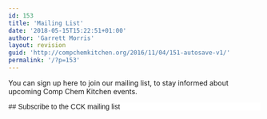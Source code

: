 ```yaml
---
id: 153
title: 'Mailing List'
date: '2018-05-15T15:22:51+01:00'
author: 'Garrett Morris'
layout: revision
guid: 'http://compchemkitchen.org/2016/11/04/151-autosave-v1/'
permalink: '/?p=153'
---
```


You can sign up here to join our mailing list, to stay informed about upcoming Comp Chem Kitchen events.

<style type="text/css">
	#mc_embed_signup{background:#fff; clear:left; font:14px Helvetica,Arial,sans-serif; }<br />	/* Add your own MailChimp form style overrides in your site stylesheet or in this style block.<br />	   We recommend moving this block and the preceding CSS link to the HEAD of your HTML file. */<br /></style><div id="mc_embed_signup"><form action="//compchemkitchen.us14.list-manage.com/subscribe/post?u=47287226f4235e30b286c3469&id=0d102de1f6" class="validate" id="mc-embedded-subscribe-form" method="post" name="mc-embedded-subscribe-form" novalidate="" target="_blank"><div id="mc_embed_signup_scroll">## Subscribe to the CCK mailing list

</div></form></div>